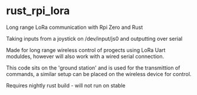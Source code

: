 # rust_rpi_lora
Long range LoRa communication with Rpi Zero and Rust

Taking inputs from a joystick on /dev/input/js0 and outputting over serial

Made for long range wireless control of progects using LoRa Uart moduldes, however will also work with a wired serial connection.

This code sits on the 'ground station' and is used for the transmittion of commands, a similar setup can be placed on the wireless device for control.


Requires nightly rust build - will not run on stable

